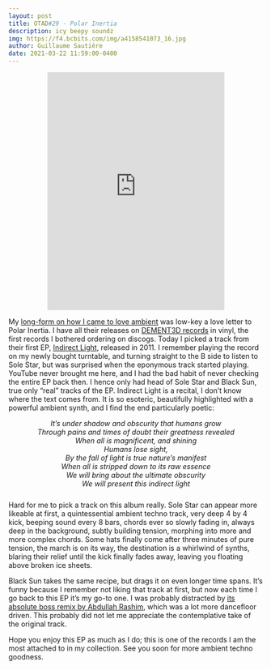 ```yaml
---
layout: post
title: OTAD#29 - Polar Inertia
description: icy beepy soundz
img: https://f4.bcbits.com/img/a4158541073_16.jpg
author: Guillaume Sautière
date: 2021-03-22 11:59:00-0400
---
```


<div style="text-align: center;"> <iframe style="border: 0; width: 350px; height: 470px;" src="https://bandcamp.com/EmbeddedPlayer/album=4097480356/size=large/bgcol=ffffff/linkcol=0687f5/tracklist=false/track=4156856986/transparent=true/" seamless><a href="https://dement3d.bandcamp.com/album/indirect-light-ep">Indirect Light Ep by Polar Inertia</a></iframe> </div>

My [long-form on how I came to love ambient](/blog/2019/glimpses-of-a-90s-child-musical-journey/) was low-key a love letter to Polar Inertia. I have all their releases on [DEMENT3D records](https://dement3d.bandcamp.com/) in vinyl, the first records I bothered ordering on discogs. Today I picked a track from their first EP, [Indirect Light](https://dement3d.bandcamp.com/album/indirect-light-ep), released in 2011. I remember playing the record on my newly bought turntable, and turning straight to the B side to listen to Sole Star, but was surprised when the eponymous track started playing. YouTube never brought me here, and I had the bad habit of never checking the entire EP back then. I hence only had head of Sole Star and Black Sun, true only “real” tracks of the EP. Indirect Light is a recital, I don’t know where the text comes from. It is so esoteric, beautifully highlighted with a powerful ambient synth, and I find the end particularly poetic:

<div style="text-align: center; font-style: italic; margin-bottom: 25px">
It’s under shadow and obscurity that humans grow <br/>
Through pains and times of doubt their greatness revealed <br/>
When all is magnificent, and shining <br/>
Humans lose sight, <br/>
By the fall of light is true nature’s manifest <br/>
When all is stripped down to its raw essence <br/>
We will bring about the ultimate obscurity <br/>
We will present this indirect light <br/>
</div>

Hard for me to pick a track on this album really. Sole Star can appear more likeable at first, a quintessential ambient techno track, very deep 4 by 4 kick, beeping sound every 8 bars, chords ever so slowly fading in, always deep in the background, subtly building tension, morphing into more and more complex chords. Some hats finally come after three minutes of pure tension, the march is on its way, the destination is a whirlwind of synths, blaring their relief until the kick finally fades away, leaving you floating above broken ice sheets.

Black Sun takes the same recipe, but drags it on even longer time spans. It’s funny because I remember not liking that track at first, but now each time I go back to this EP it’s my go-to one. I was probably distracted by [its absolute boss remix by Abdullah Rashim](https://youtu.be/L1oPBY8PouY), which was a lot more dancefloor driven. This probably did not let me appreciate the contemplative take of the original track.

Hope you enjoy this EP as much as I do; this is one of the records I am the most attached to in my collection. See you soon for more ambient techno goodness.

